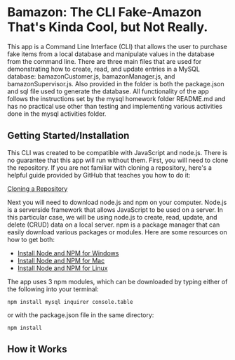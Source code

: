# Bamazon: The CLI Fake-Amazon That's Kinda Cool, but Not Really.
This app is a Command Line Interface (CLI) that allows the user to purchase fake items from a local database and manipulate values in the database from the command line. There are three main files that are used for demonstrating how to create, read, and update entries in a MySQL database: bamazonCustomer.js, bamazonManager.js, and bamazonSupervisor.js. Also provided in the folder is both the package.json and sql file used to generate the database. All functionality of the app follows the instructions set by the mysql homework folder README.md and has no practical use other than testing and implementing various activities done in the mysql activities folder.

## Getting Started/Installation
This CLI was created to be compatible with JavaScript and node.js. There is no guarantee that this app will run without them. First, you will need to clone the repository. If you are not familiar with cloning a repository, here's a helpful guide provided by GitHub that teaches you how to do it:

[Cloning a Repository](https://help.github.com/articles/cloning-a-repository/)

Next you will need to download node.js and npm on your computer. Node.js is a serverside framework that allows JavaScript to be used on a server. In this particular case, we will be using node.js to create, read, update, and delete (CRUD) data on a local server. npm is a package manager that can easily download various packages or modules. Here are some resources on how to get both:
 
* [Install Node and NPM for Windows](http://blog.teamtreehouse.com/install-node-js-npm-windows)
* [Install Node and NPM for Mac](http://blog.teamtreehouse.com/install-node-js-npm-mac)
* [Install Node and NPM for Linux](http://blog.teamtreehouse.com/install-node-js-npm-linux)

The app uses 3 npm modules, which can be downloaded by typing either of the following into your terminal:
```
npm install mysql inquirer console.table
```
or with the package.json file in the same directory:
```
npm install
```

## How it Works

